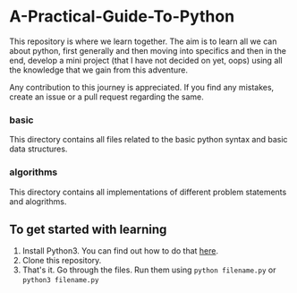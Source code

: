 # A-Practical-Guide-To-Python

This repository is where we learn together. The aim is to learn all we can about python, first generally and then moving into specifics and then in the end, develop a mini project (that I have not decided on yet, oops) using all the knowledge that we gain from this adventure. 

Any contribution to this journey is appreciated. If you find any mistakes, create an issue or a pull request regarding the same.

### basic
This directory contains all files related to the basic python syntax and basic data structures.

### algorithms
This directory contains all implementations of different problem statements and alogrithms.

## To get started with learning
1. Install Python3. You can find out how to do that [here](https://www.javatpoint.com/how-to-install-python).
2. Clone this repository.
3. That's it. Go through the files. Run them using `python filename.py` or `python3 filename.py`
